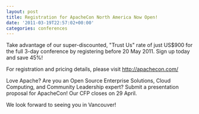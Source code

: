 ```yaml
---
layout: post
title: Registration for ApacheCon North America Now Open!
date: '2011-03-19T22:57:02+00:00'
categories: conferences
---
```

<p>Take advantage of our super-discounted, "Trust Us" rate of just US$900 for the full 3-day conference by registering before 20 May 2011.&nbsp;Sign up today and save&nbsp;45%!
</p>
<p>For&nbsp;registration and&nbsp;pricing details, please visit <a href="http://apachecon.com/">http://apachecon.com/</a>
</p>
<p>Love Apache?&nbsp;Are you an Open Source Enterprise Solutions, Cloud Computing, and Community Leadership expert? Submit a presentation proposal for ApacheCon!&nbsp;Our CFP closes on 29 April.
</p>
<p>We look forward to seeing you in Vancouver!
</p>

